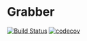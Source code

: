# Grabber
[![Build Status](https://app.travis-ci.com/afoni41985/job4j_grabber.svg?branch=master)](https://app.travis-ci.com/afoni41985/job4j_grabber)
[![codecov](https://codecov.io/gh/afoni41985/job4j_grabber/branch/master/graph/badge.svg?token=7KQXUMLRRC)](https://codecov.io/gh/afoni41985/job4j_grabber)